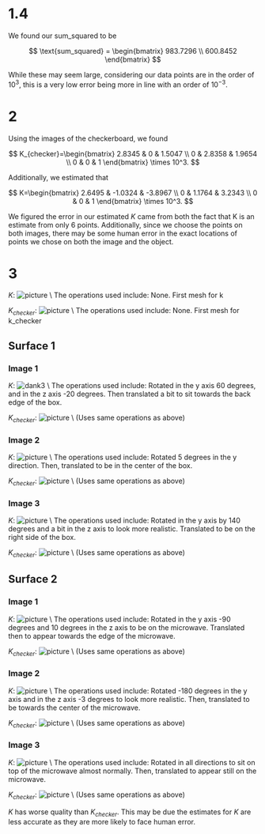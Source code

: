 # 1.4

We found our sum\_squared to be

$$
    \text{sum_squared} = \begin{bmatrix}
        983.7296 \\
        600.8452
    \end{bmatrix}
$$

While these may seem large, considering our data points are in the order of $10^3$, this is a very low error being more in line with an order of $10^{-3}$.

# 2

Using the images of the checkerboard, we found

$$
    K_{checker}=\begin{bmatrix}
        2.8345 & 0 & 1.5047 \\
        0 & 2.8358 & 1.9654 \\
        0 & 0 & 1
    \end{bmatrix} \times 10^3.
$$

Additionally, we estimated that

$$
    K=\begin{bmatrix}
        2.6495 & -1.0324 & -3.8967 \\  
        0 & 1.1764 & 3.2343 \\
        0 & 0 & 1
    \end{bmatrix} \times 10^3.
$$

We figured the error in our estimated $K$ came from both the fact that K is an estimate from only 6 points. Additionally, since we choose the points on both images, there may be some human error in the exact locations of points we chose on both the image and the object.

# 3

$K$:
![picture](./images/cv1.png) \\
The operations used include: 
None. First mesh for k

$K_{checker}$:
![picture](./images/cv2.png) \\
The operations used include: 
None. First mesh for k_checker

## Surface 1

### Image 1

$K$:
![dank3](./images/dank3.png) \\
The operations used include: 
Rotated in the y axis 60 degrees, and in the z axis -20 degrees. Then translated a bit to sit towards the back edge of the box.

$K_{checker}$:
![picture](./images/dank4.png) \\
(Uses same operations as above)

### Image 2

$K$:
![picture](./images/dank5.png) \\
The operations used include:
Rotated 5 degrees in the y direction. Then, translated to be in the center of the box.

$K_{checker}$:
![picture](./images/dank6.png) \\
(Uses same operations as above)

### Image 3

$K$:
![picture](./images/dank7.png) \\
The operations used include:
Rotated in the y axis by 140 degrees and a bit in the z axis to look more realistic. Translated to be on the right side of the box.

$K_{checker}$:
![picture](./images/dank8.png) \\
(Uses same operations as above)

## Surface 2

### Image 1

$K$:
![picture](./images/dank9.png) \\
The operations used include:
Rotated in the y axis -90 degrees and 10 degrees in the z axis to be on the microwave. Translated then to appear towards the edge of the microwave.

$K_{checker}$:
![picture](./images/dank10.png) \\
(Uses same operations as above)

### Image 2

$K$:
![picture](./images/dank11.png) \\
The operations used include:
Rotated -180 degrees in the y axis and in the z axis -3 degrees to look more realistic. Then, translated to be towards the center of the microwave.

$K_{checker}$:
![picture](./images/dank12.png) \\
(Uses same operations as above)

### Image 3

$K$:
![picture](./images/dank13.png) \\
The operations used include:
Rotated in all directions to sit on top of the microwave almost normally. Then, translated to appear still on the microwave.

$K_{checker}$:
![picture](./images/dank14.png) \\
(Uses same operations as above)

$K$ has worse quality than $K_{checker}$. This may be due the estimates for $K$ are less accurate as they are more likely to face human error.
